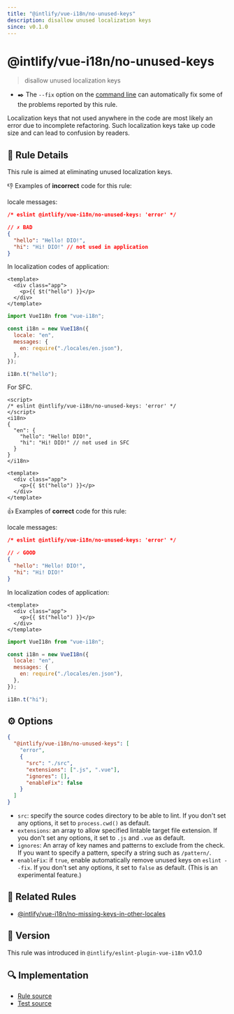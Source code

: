 ```yaml
---
title: "@intlify/vue-i18n/no-unused-keys"
description: disallow unused localization keys
since: v0.1.0
---
```


# @intlify/vue-i18n/no-unused-keys

> disallow unused localization keys

- :black_nib:️ The `--fix` option on the [command line](http://eslint.org/docs/user-guide/command-line-interface#fix) can automatically fix some of the problems reported by this rule.

Localization keys that not used anywhere in the code are most likely an error due to incomplete refactoring. Such localization keys take up code size and can lead to confusion by readers.

## :book: Rule Details

This rule is aimed at eliminating unused localization keys.

:-1: Examples of **incorrect** code for this rule:

locale messages:

<resource-group>

<eslint-code-block fix language="json" filename="en.json">

```json
/* eslint @intlify/vue-i18n/no-unused-keys: 'error' */

// ✗ BAD
{
  "hello": "Hello! DIO!",
  "hi": "Hi! DIO!" // not used in application
}
```

</eslint-code-block>

In localization codes of application:

<eslint-code-block fix>

```vue
<template>
  <div class="app">
    <p>{{ $t("hello") }}</p>
  </div>
</template>
```

</eslint-code-block>

<eslint-code-block fix language="javascript">

```js
import VueI18n from "vue-i18n";

const i18n = new VueI18n({
  locale: "en",
  messages: {
    en: require("./locales/en.json"),
  },
});

i18n.t("hello");
```

</eslint-code-block>

</resource-group>

For SFC.

<eslint-code-block fix>

<!-- eslint-skip -->

```vue
<script>
/* eslint @intlify/vue-i18n/no-unused-keys: 'error' */
</script>
<i18n>
{
  "en": {
    "hello": "Hello! DIO!",
    "hi": "Hi! DIO!" // not used in SFC
  }
}
</i18n>

<template>
  <div class="app">
    <p>{{ $t("hello") }}</p>
  </div>
</template>
```

</eslint-code-block>

:+1: Examples of **correct** code for this rule:

locale messages:

<resource-group>

<eslint-code-block fix language="json" filename="en.json">

```json
/* eslint @intlify/vue-i18n/no-unused-keys: 'error' */

// ✓ GOOD
{
  "hello": "Hello! DIO!",
  "hi": "Hi! DIO!"
}
```

</eslint-code-block>

In localization codes of application:

<eslint-code-block fix>

```vue
<template>
  <div class="app">
    <p>{{ $t("hello") }}</p>
  </div>
</template>
```

</eslint-code-block>

<eslint-code-block fix language="javascript">

```js
import VueI18n from "vue-i18n";

const i18n = new VueI18n({
  locale: "en",
  messages: {
    en: require("./locales/en.json"),
  },
});

i18n.t("hi");
```

</eslint-code-block>

</resource-group>

## :gear: Options

```json
{
  "@intlify/vue-i18n/no-unused-keys": [
    "error",
    {
      "src": "./src",
      "extensions": [".js", ".vue"],
      "ignores": [],
      "enableFix": false
    }
  ]
}
```

- `src`: specify the source codes directory to be able to lint. If you don't set any options, it set to `process.cwd()` as default.
- `extensions`: an array to allow specified lintable target file extension. If you don't set any options, it set to `.js` and `.vue` as default.
- `ignores`: An array of key names and patterns to exclude from the check. If you want to specify a pattern, specify a string such as `/pattern/`.
- `enableFix`: if `true`, enable automatically remove unused keys on `eslint --fix`. If you don't set any options, it set to `false` as default. (This is an experimental feature.)

## :couple: Related Rules

- [@intlify/vue-i18n/no-missing-keys-in-other-locales](./no-missing-keys-in-other-locales.md)

## :rocket: Version

This rule was introduced in `@intlify/eslint-plugin-vue-i18n` v0.1.0

## :mag: Implementation

- [Rule source](https://github.com/intlify/eslint-plugin-vue-i18n/blob/master/lib/rules/no-unused-keys.ts)
- [Test source](https://github.com/intlify/eslint-plugin-vue-i18n/tree/master/tests/lib/rules/no-unused-keys.ts)
